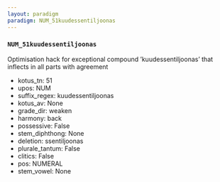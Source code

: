 ```yaml
---
layout: paradigm
paradigm: NUM_51kuudessentiljoonas
---
```

### ` NUM_51kuudessentiljoonas `

Optimisation hack for exceptional compound ’kuudessentiljoonas’ that inflects in all parts with agreement
* kotus_tn: 51
* upos: NUM
* suffix_regex: kuudessentiljoonas
* kotus_av: None
* grade_dir: weaken
* harmony: back
* possessive: False
* stem_diphthong: None
* deletion: ssentiljoonas
* plurale_tantum: False
* clitics: False
* pos: NUMERAL
* stem_vowel: None
